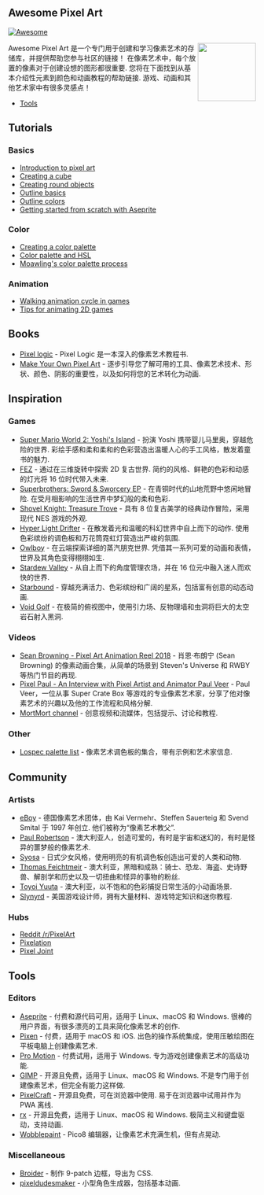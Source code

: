 <div class="github-widget" data-repo="Siilwyn/awesome-pixel-art"></div>

## Awesome Pixel Art
[![Awesome](https://awesome.re/badge.svg)](https://awesome.re)

[<img src="https://cdn.rawgit.com/Siilwyn/awesome-pixel-art/1d81c507/sheep-timelapse.gif" align="right" width="118">](https://twitter.com/mnrART)

 Awesome Pixel Art 是一个专门用于创建和学习像素艺术的存储库，并提供帮助您参与社区的链接！ 在像素艺术中，每个放置的像素对于创建设想的图形都很重要. 您将在下面找到从基本介绍性元素到颜色和动画教程的帮助链接. 游戏、动画和其他艺术家中有很多灵感点！

- [Tools](#tools) 

## Tutorials

### Basics
- [Introduction to pixel art](http://pixeljoint.com/forum/forum_posts.asp?TID=11299)
- [Creating a cube](http://vanmall.deviantart.com/art/How-to-start-with-pixel-art-121520884)
- [Creating round objects](http://vanmall.deviantart.com/art/How-to-make-round-objects-in-pixel-art-347907700)
- [Outline basics](http://samkeddy.com/pixel-art-outlines/)
- [Outline colors](http://samkeddy.com/pixel-art-outlines-part-2-using-color/)
- [Getting started from scratch with Aseprite](https://medium.com/pixel-grimoire/how-to-start-making-pixel-art-2d1e31a5ceab)

### Color
- [Creating a color palette](https://betterin2d.com/2014/08/02/pixel-art-tutorial-creating-a-colour-palette/)
- [Color palette and HSL](https://opengameart.org/content/chapter-5-color-palettes)
- [Moawling's color palette process](https://twitter.com/i/moments/948249159425056769)

### Animation
- [Walking animation cycle in games](https://finalbossblues.com/walk-cycles-p1/)
- [Tips for animating 2D games](http://www.gamasutra.com/view/news/176663/5_tips_for_making_great_animations_for_2D_games.php)

## Books
- [Pixel logic](https://gumroad.com/l/pixel-logic) - Pixel Logic 是一本深入的像素艺术教程书.
- [Make Your Own Pixel Art](https://nostarch.com/pixelart) - 逐步引导您了解可用的工具、像素艺术技术、形状、颜色、阴影的重要性，以及如何将您的艺术转化为动画.

## Inspiration
### Games
- [Super Mario World 2: Yoshi's Island](https://en.wikipedia.org/wiki/Yoshi%27s_Island)  - 扮演 Yoshi 携带婴儿马里奥，穿越危险的世界. 彩绘手感和柔和柔和的色彩营造出温暖人心的手工风格，散发着童书的魅力.
- [FEZ](http://www.fezgame.com/)  - 通过在三维旋转中探索 2D 复古世界. 简约的风格、鲜艳的色彩和动感的灯光将 16 位时代带入未来.
- [Superbrothers: Sword & Sworcery EP](http://www.swordandsworcery.com/)  - 在青铜时代的山地荒野中悠闲地冒险. 在受月相影响的生活世界中梦幻般的柔和色彩.
- [Shovel Knight: Treasure Trove](http://yachtclubgames.com/shovel-knight/) - 具有 8 位复古美学的经典动作冒险，采用现代 NES 游戏的外观.
- [Hyper Light Drifter](https://heartmachine.com/hyper-light)  - 在散发着光和温暖的科幻世界中自上而下的动作. 使用色彩缤纷的调色板和万花筒霓虹灯营造出严峻的氛围.
- [Owlboy](http://www.owlboygame.com/)  - 在云端探索详细的蒸汽朋克世界. 凭借其一系列可爱的动画和表情，世界及其角色变得栩栩如生.
- [Stardew Valley](https://stardewvalley.net/) - 从自上而下的角度管理农场，并在 16 位元中融入迷人而欢快的世界.
- [Starbound](https://playstarbound.com/) - 穿越充满活力、色彩缤纷和广阔的星系，包括富有创意的动态动画.
- [Void Golf](https://cactusmancer.itch.io/void-golf) - 在极简的俯视图中，使用引力场、反物理墙和虫洞将巨大的太空岩石射入黑洞.

### Videos
- [Sean Browning - Pixel Art Animation Reel 2018](https://vimeo.com/250991452) - 肖恩·布朗宁 (Sean Browning) 的像素动画合集，从简单的场景到 Steven&#39;s Universe 和 RWBY 等热门节目的再现.
- [Pixel Paul - An Interview with Pixel Artist and Animator Paul Veer](https://vimeo.com/68038321) - Paul Veer，一位从事 Super Crate Box 等游戏的专业像素艺术家，分享了他对像素艺术的兴趣以及他的工作流程和风格分解.
- [MortMort channel](https://www.youtube.com/channel/UCsn9MzwyPKeCE6MEGtMU4gg) - 创意视频和流媒体，包括提示、讨论和教程.

### Other
- [Lospec palette list](https://lospec.com/palette-list) - 像素艺术调色板的集合，带有示例和艺术家信息.

## Community

### Artists
- [eBoy](http://hello.eboy.com/eboy/)  - 德国像素艺术团体，由 Kai Vermehr、Steffen Sauerteig 和 Svend Smital 于 1997 年创立. 他们被称为“像素艺术教父”.
- [Paul Robertson](http://probertson.tumblr.com/) - 澳大利亚人，创造可爱的，有时是宇宙和迷幻的，有时是怪异的噩梦般的像素艺术.
- [Syosa](http://collet66.blog52.fc2.com/) - 日式少女风格，使用明亮的有机调色板创造出可爱的人类和动物.
- [Thomas Feichtmeir](http://cyangmou.deviantart.com/) - 澳大利亚，黑暗和成熟：骑士、恐龙、海盗、史诗野兽、解剖学和历史以及一切扭曲和怪异的事物的粉丝.
- [Toyoi Yuuta](http://1041uuu.tumblr.com/) - 澳大利亚，以不饱和的色彩捕捉日常生活的小动画场景.
- [Slynyrd](https://www.patreon.com/slynyrd) - 美国游戏设计师，拥有大量材料、游戏特定知识和迷你教程.

### Hubs
- [Reddit /r/PixelArt](https://www.reddit.com/r/PixelArt/)
- [Pixelation](http://pixelation.org/)
- [Pixel Joint](http://pixeljoint.com/)

## Tools

### Editors
- [Aseprite](http://aseprite.org/)  - 付费和源代码可用，适用于 Linux、macOS 和 Windows. 很棒的用户界面，有很多漂亮的工具来简化像素艺术的创作.
- [Pixen](https://pixenapp.com/)  - 付费，适用于 macOS 和 iOS. 出色的操作系统集成，使用压敏绘图在平板电脑上创建像素艺术.
- [Pro Motion](http://www.cosmigo.com/pixel_animation_software)  - 付费试用，适用于 Windows. 专为游戏创建像素艺术的高级功能.
- [GIMP](https://www.gimp.org/)  - 开源且免费，适用于 Linux、macOS 和 Windows. 不是专门用于创建像素艺术，但完全有能力这样做.
- [PixelCraft](https://rgab1508.github.io/PixelCraft/)  - 开源且免费，可在浏览器中使用. 易于在浏览器中试用并作为 PWA 离线.
- [rx](https://rx.cloudhead.io/)  - 开源且免费，适用于 Linux、macOS 和 Windows. 极简主义和键盘驱动，支持动画.
- [Wobblepaint](https://www.lexaloffle.com/bbs/?tid=40058) - Pico8 编辑器，让像素艺术充满生机，但有点晃动.

### Miscellaneous
- [Broider](https://maxbittker.github.io/broider/) - 制作 9-patch 边框，导出为 CSS.
- [pixeldudesmaker](https://0x72.itch.io/pixeldudesmaker) - 小型角色生成器，包括基本动画.
